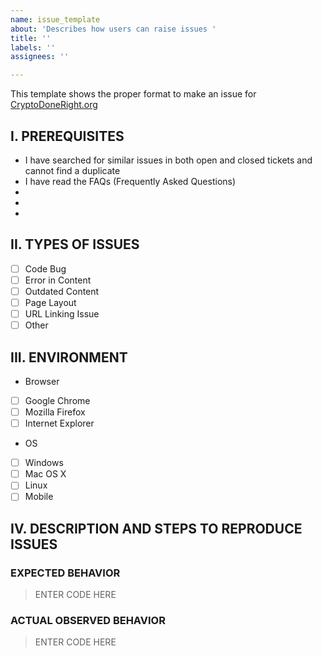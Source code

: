 ```yaml
---
name: issue_template
about: 'Describes how users can raise issues '
title: ''
labels: ''
assignees: ''

---
```


This template shows the proper format to make an issue for [CryptoDoneRight.org](https://cryptodoneright.org/ciscodemo/)

## I. PREREQUISITES 

-  I have searched for similar issues in both open and closed tickets and cannot find a duplicate
-  I have read the FAQs (Frequently Asked Questions)
-
- 
-

## II. TYPES OF ISSUES

- [ ] Code Bug
- [ ] Error in Content
- [ ] Outdated Content
- [ ] Page Layout
- [ ] URL Linking Issue
- [ ] Other

## III. ENVIRONMENT

* Browser
- [ ] Google Chrome 
- [ ] Mozilla Firefox
- [ ] Internet Explorer

* OS
- [ ] Windows
- [ ] Mac OS X
- [ ] Linux
- [ ] Mobile

## IV. DESCRIPTION AND STEPS TO REPRODUCE ISSUES 
### EXPECTED BEHAVIOR
>ENTER CODE HERE
>
>

### ACTUAL OBSERVED BEHAVIOR
>ENTER CODE HERE
>
>
